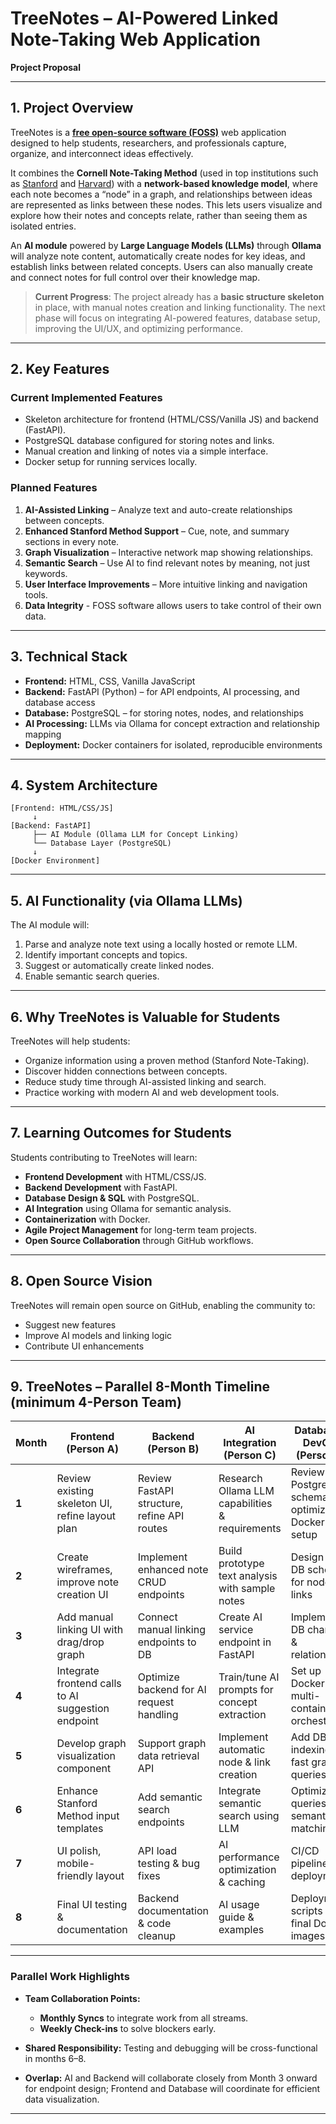 # **TreeNotes – AI-Powered Linked Note-Taking Web Application**

**Project Proposal**

---

## 1. **Project Overview**

TreeNotes is a **[free open-source software (FOSS)](https://en.wikipedia.org/wiki/Free_and_open-source_software)** web application designed to help students, researchers, and professionals capture, organize, and interconnect ideas effectively.

It combines the **Cornell Note-Taking Method** (used in top institutions such as [Stanford](https://ctl.stanford.edu/students/cornell-method-taking-notes) and [Harvard](https://academicresourcecenter.harvard.edu/2023/10/02/note-taking/)) with a **network-based knowledge model**, where each note becomes a “node” in a graph, and relationships between ideas are represented as links between these nodes. This lets users visualize and explore how their notes and concepts relate, rather than seeing them as isolated entries.

An **AI module** powered by **Large Language Models (LLMs)** through **Ollama** will analyze note content, automatically create nodes for key ideas, and establish links between related concepts. Users can also manually create and connect notes for full control over their knowledge map.

> **Current Progress**: The project already has a **basic structure skeleton** in place, with manual notes creation and linking functionality. The next phase will focus on integrating AI-powered features, database setup, improving the UI/UX, and optimizing performance.

---

## 2. **Key Features**

### **Current Implemented Features**

* Skeleton architecture for frontend (HTML/CSS/Vanilla JS) and backend (FastAPI).
* PostgreSQL database configured for storing notes and links.
* Manual creation and linking of notes via a simple interface.
* Docker setup for running services locally.

### **Planned Features**

1. **AI-Assisted Linking** – Analyze text and auto-create relationships between concepts.
2. **Enhanced Stanford Method Support** – Cue, note, and summary sections in every note.
3. **Graph Visualization** – Interactive network map showing relationships.
4. **Semantic Search** – Use AI to find relevant notes by meaning, not just keywords.
5. **User Interface Improvements** – More intuitive linking and navigation tools.
6. **Data Integrity** - FOSS software allows users to take control of their own data.

---

## 3. **Technical Stack**

* **Frontend:** HTML, CSS, Vanilla JavaScript
* **Backend:** FastAPI (Python) – for API endpoints, AI processing, and database access
* **Database:** PostgreSQL – for storing notes, nodes, and relationships
* **AI Processing:** LLMs via Ollama for concept extraction and relationship mapping
* **Deployment:** Docker containers for isolated, reproducible environments

---

## 4. **System Architecture**

```
[Frontend: HTML/CSS/JS]
     ↓
[Backend: FastAPI]
     ├── AI Module (Ollama LLM for Concept Linking)
     └── Database Layer (PostgreSQL)
     ↓
[Docker Environment]
```

---

## 5. **AI Functionality (via Ollama LLMs)**

The AI module will:

1. Parse and analyze note text using a locally hosted or remote LLM.
2. Identify important concepts and topics.
3. Suggest or automatically create linked nodes.
4. Enable semantic search queries.

---

## 6. **Why TreeNotes is Valuable for Students**

TreeNotes will help students:

* Organize information using a proven method (Stanford Note-Taking).
* Discover hidden connections between concepts.
* Reduce study time through AI-assisted linking and search.
* Practice working with modern AI and web development tools.

---

## 7. **Learning Outcomes for Students**

Students contributing to TreeNotes will learn:

* **Frontend Development** with HTML/CSS/JS.
* **Backend Development** with FastAPI.
* **Database Design & SQL** with PostgreSQL.
* **AI Integration** using Ollama for semantic analysis.
* **Containerization** with Docker.
* **Agile Project Management** for long-term team projects.
* **Open Source Collaboration** through GitHub workflows.

---

## 8. **Open Source Vision**

TreeNotes will remain open source on GitHub, enabling the community to:

* Suggest new features
* Improve AI models and linking logic
* Contribute UI enhancements

---

## 9. **TreeNotes – Parallel 8-Month Timeline (minimum 4-Person Team)**

| Month | Frontend (Person A)                                | Backend (Person B)                          | AI Integration (Person C)                       | Database & DevOps (Person D)                    |
| ----- | -------------------------------------------------- | ------------------------------------------- | ----------------------------------------------- | ----------------------------------------------- |
| **1** | Review existing skeleton UI, refine layout plan    | Review FastAPI structure, refine API routes | Research Ollama LLM capabilities & requirements | Review PostgreSQL schema, optimize Docker setup |
| **2** | Create wireframes, improve note creation UI        | Implement enhanced note CRUD endpoints      | Build prototype text analysis with sample notes | Design final DB schema for nodes & links        |
| **3** | Add manual linking UI with drag/drop graph         | Connect manual linking endpoints to DB      | Create AI service endpoint in FastAPI           | Implement DB changes & relationships            |
| **4** | Integrate frontend calls to AI suggestion endpoint | Optimize backend for AI request handling    | Train/tune AI prompts for concept extraction    | Set up Docker multi-container orchestration     |
| **5** | Develop graph visualization component              | Support graph data retrieval API            | Implement automatic node & link creation        | Add DB indexing for fast graph queries          |
| **6** | Enhance Stanford Method input templates            | Add semantic search endpoints               | Integrate semantic search using LLM             | Optimize queries for semantic matching          |
| **7** | UI polish, mobile-friendly layout                  | API load testing & bug fixes                | AI performance optimization & caching           | CI/CD pipeline for deployment                   |
| **8** | Final UI testing & documentation                   | Backend documentation & code cleanup        | AI usage guide & examples                       | Deployment scripts & final Docker images        |

---

### **Parallel Work Highlights**

* **Team Collaboration Points:**

  * **Monthly Syncs** to integrate work from all streams.
  * **Weekly Check-ins** to solve blockers early.
* **Shared Responsibility:** Testing and debugging will be cross-functional in months 6–8.
* **Overlap:** AI and Backend will collaborate closely from Month 3 onward for endpoint design; Frontend and Database will coordinate for efficient data visualization.

---
